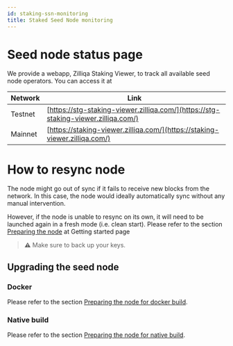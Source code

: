 ```yaml
---
id: staking-ssn-monitoring
title: Staked Seed Node monitoring
---
```

# Seed node status page
We provide a webapp, Zilliqa Staking Viewer, to track all available seed node operators. You can access it at

| Network | Link |
| ------- | ---- |
| Testnet | [https://stg-staking-viewer.zilliqa.com/](https://stg-staking-viewer.zilliqa.com/) |
| Mainnet | [https://staking-viewer.zilliqa.com/](https://staking-viewer.zilliqa.com/) |

# How to resync node
The node might go out of sync if it fails to receive new blocks from the network. In this case, the node would ideally automatically sync without any manual intervention.

However, if the node is unable to resync on its own, it will need to be launched again in a fresh mode (i.e. clean start). Please refer to the section  [Preparing the node](staking-getting-started#preparing-the-node) at Getting started page

> **⚠️** Make sure to back up your keys.

## Upgrading the seed node

### Docker

Please refer to the section  [Preparing the node for docker build](staking-getting-started#launching-the-node-using-docker).

### Native build

Please refer to the section  [Preparing the node for native build](staking-getting-started#launching-the-node-using-docker).